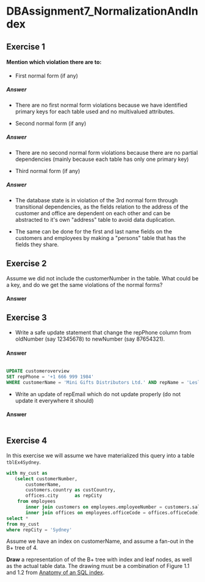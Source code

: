# DBAssignment7_NormalizationAndIndex
## Exercise 1

#### Mention which violation there are to:

* First normal form (if any)
##### Answer

* There are no first normal form violations because we have identified primary keys for each table used and no multivalued attributes.

* Second normal form (if any)
##### Answer

* There are no second normal form violations because there are no partial dependencies (mainly because each table has only one primary key)

* Third normal form (if any)
##### Answer

* The database state is in violation of the 3rd normal form through transitional dependencies, as the fields relation to the address of the customer and office are dependent on each other and can be abstracted to it's own "address" table to avoid data duplication.

* The same can be done for the first and last name fields on the customers and employees by making a "persons" table that has the fields they share.


## Exercise 2

Assume we did not include the customerNumber in the table. What could be a key, and do we get the same violations of the normal forms?

#### Answer

## Exercise 3

* Write a safe update statement that change the repPhone column from oldNumber (say 12345678) to newNumber (say 87654321).

#### Answer

```sql

UPDATE customeroverview
SET repPhone = '+1 666 999 1984'
WHERE customerName = 'Mini Gifts Distributors Ltd.' AND repName = 'Leslie Jennings';

```

* Write an update of repEmail which do not update properly (do not update it everywhere it should)

#### Answer

```sql


```


## Exercise 4
In this exercise we will assume we have materialized this query into a table `tblEx4Sydney`.

```sql
with my_cust as
   (select customerNumber,
       customerName,
       customers.country as custCountry,
       offices.city      as repCity
    from employees
       inner join customers on employees.employeeNumber = customers.salesRepEmployeeNumber
       inner join offices on employees.officeCode = offices.officeCode)
select *
from my_cust
where repCity = 'Sydney'
```

Assume we have an index on customerName, and assume a fan-out in the B+ tree of 4. 

**Draw** a representation of of the B+ tree with index and leaf nodes, as well as the actual table data. The drawing must be a combination of Figure 1.1 and 1.2 from [Anatomy of an SQL index](https://use-the-index-luke.com/sql/anatomy).
